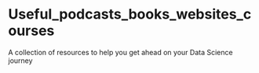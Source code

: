 # Useful_podcasts_books_websites_courses
A collection of resources to help you get ahead on your Data Science journey
